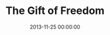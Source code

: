 ---
layout: series
series: "The Gift of Freedom"
permalink: "/the-gift-of-freedom/"
title: "The Gift of Freedom"
date: 2013-11-25 00:00:00
endDate: 2013-12-22 00:00:00
description: "When you get a good gifta really good giftit's because it comes from someone who really knows you. Best gift of all? The one Jesus gives&#58; the gift of Freedom. For three weeks, we're going to talk about His gift and how you can be part of delivering it&#58; door to door, country to country, friend to friend. "
src: "http://s3.amazonaws.com/crossroads-media/images/legacy/content/GiftOfFreedom_190x110.jpg"
---